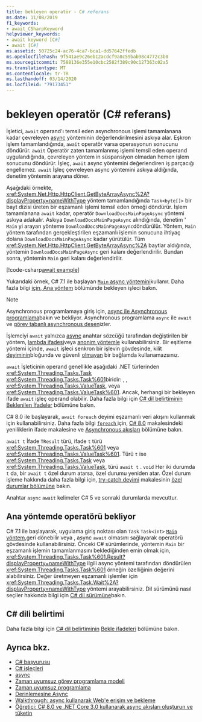 ```yaml
---
title: bekleyen operatör - C# referans
ms.date: 11/08/2019
f1_keywords:
- await_CSharpKeyword
helpviewer_keywords:
- await keyword [C#]
- await [C#]
ms.assetid: 50725c24-ac76-4ca7-bca1-dd57642ffedb
ms.openlocfilehash: 9f541ae9c26eb12acdcf9a8c59bab98c4772c3b0
ms.sourcegitcommit: 7588136e355e10cbc2582f389c90c127363c02a5
ms.translationtype: MT
ms.contentlocale: tr-TR
ms.lasthandoff: 03/14/2020
ms.locfileid: "79173451"
---
```

# <a name="await-operator-c-reference"></a>bekleyen operatör (C# referans)

İşletici, `await` operand'ı temsil eden asynchronous işlemi tamamlanana kadar çevreleyen [async](../keywords/async.md) yönteminin değerlendirilmesini askıya alar. Eşkron işlem tamamlandığında, `await` operatör varsa operasyonun sonucunu döndürür. `await` Operatör zaten tamamlanmış işlemi temsil eden operand uygulandığında, çevreleyen yöntem in süspansiyon olmadan hemen işlem sonucunu döndürür. İşleç, `await` async yöntemini değerlendiren iş parçacığı engellemez. `await` İşleç çevreleyen async yöntemini askıya aldığında, denetim yöntemin arayana döner.

Aşağıdaki örnekte, <xref:System.Net.Http.HttpClient.GetByteArrayAsync%2A?displayProperty=nameWithType> yöntem tamamlandığında `Task<byte[]>` bir bayt dizisi üreten bir eşzamanlı işlemi temsil eden örneği döndürür. İşlem tamamlanana `await` kadar, operatör `DownloadDocsMainPageAsync` yöntemi askıya adakalır. Askıya `DownloadDocsMainPageAsync` alındığında, denetim ' `Main` yi arayan yönteme `DownloadDocsMainPageAsync`döndürülür. Yöntem, `Main` yöntem tarafından gerçekleştirilen eşzamanlı işlemin sonucuna ihtiyaç dolana `DownloadDocsMainPageAsync` kadar yürütülür. Tüm <xref:System.Net.Http.HttpClient.GetByteArrayAsync%2A> baytlar aldığında, yöntemin `DownloadDocsMainPageAsync` geri kalanı değerlendirilir. Bundan sonra, yöntemin `Main` geri kalanı değerlendirilir.

[!code-csharp[await example](snippets/AwaitOperator.cs)]

Yukarıdaki örnek, C# 7.1 ile başlayan [ `Main` async yöntemini](../../programming-guide/main-and-command-args/index.md)kullanır. Daha fazla bilgi [için, Ana yöntem](#await-operator-in-the-main-method) bölümünde bekleyen işleci bakın.

> [!NOTE]
> Asynchronous programlamaya giriş için, [async ile Asynchronous programlama](../../programming-guide/concepts/async/index.md)bakın ve bekliyor. Asynchronous programlama `async` ile `await` ve [görev tabanlı asynchronous desen](../../../standard/asynchronous-programming-patterns/task-based-asynchronous-pattern-tap.md)izler.

İşlemciyi `await` yalnızca [async](../keywords/async.md) anahtar sözcüğü tarafından değiştirilen bir yöntem, [lambda ifadesi](../../programming-guide/statements-expressions-operators/lambda-expressions.md)veya [anonim yöntemle](delegate-operator.md) kullanabilirsiniz. Bir eşitleme yöntemi içinde, `await` işleci senkron bir işlevin gövdesinde, kilit [deyiminin](../keywords/lock-statement.md)bloğunda ve güvenli [olmayan](../keywords/unsafe.md) bir bağlamda kullanamazsınız.

`await` İşleticinin operand genellikle aşağıdaki .NET türlerinden <xref:System.Threading.Tasks.Task> <xref:System.Threading.Tasks.Task%601>biridir: , , <xref:System.Threading.Tasks.ValueTask>, veya <xref:System.Threading.Tasks.ValueTask%601>. Ancak, herhangi bir bekleyen ifade `await` işleç operand olabilir. Daha fazla bilgi için [C# dil belirtiminin](~/_csharplang/spec/introduction.md) [Beklenilen İfadeler](~/_csharplang/spec/expressions.md#awaitable-expressions) bölümüne bakın.

C# 8.0 ile başlayarak, `await foreach` deyimi eşzamanlı veri akışını kullanmak için kullanabilirsiniz. Daha fazla bilgi [ `foreach` ](../keywords/foreach-in.md) için, [C# 8.0](../../whats-new/csharp-8.md) makalesindeki yeniliklerin ifade makalesine ve [Asynchronous akışları](../../whats-new/csharp-8.md#asynchronous-streams) bölümüne bakın.

`await t` İfade `TResult` türü, ifade `t` türü <xref:System.Threading.Tasks.Task%601> veya <xref:System.Threading.Tasks.ValueTask%601>. Türü `t` ise <xref:System.Threading.Tasks.Task> veya <xref:System.Threading.Tasks.ValueTask>, türü `await t` . `void` Her iki durumda `t` da, bir `await t` özel durum atarsa, özel durumu yeniden atar. Özel durum işleme hakkında daha fazla bilgi için, [try-catch deyimi](../keywords/try-catch.md) makalesinin [özel durumlar bölümüne](../keywords/try-catch.md#exceptions-in-async-methods) bakın.

Anahtar `async` `await` kelimeler C# 5 ve sonraki durumlarda mevcuttur.

## <a name="await-operator-in-the-main-method"></a>Ana yöntemde operatörü bekliyor

C# 7.1 ile başlayarak, uygulama giriş noktası olan `Task` `Task<int>` [ `Main` yöntem,](../../programming-guide/main-and-command-args/index.md)geri dönebilir veya , async `await` olmasını sağlayarak operatörü gövdesinde kullanabilirsiniz. Önceki C# sürümlerinde, yöntemin `Main` bir eşzamanlı işlemin tamamlanmasını beklediğinden emin olmak için, <xref:System.Threading.Tasks.Task%601.Result?displayProperty=nameWithType> ilgili async yöntemi tarafından döndürülen <xref:System.Threading.Tasks.Task%601> örneğin özelliğinin değerini alabilirsiniz. Değer üretmeyen eşzamanlı işlemler için <xref:System.Threading.Tasks.Task.Wait%2A?displayProperty=nameWithType> yöntemi arayabilirsiniz. Dil sürümünü nasıl seçiler hakkında bilgi için [C# dil sürümüne](../configure-language-version.md)bakın.

## <a name="c-language-specification"></a>C# dili belirtimi

Daha fazla bilgi için [C# dil belirtiminin](~/_csharplang/spec/introduction.md) [Bekle ifadeleri](~/_csharplang/spec/expressions.md#await-expressions) bölümüne bakın.

## <a name="see-also"></a>Ayrıca bkz.

- [C# başvurusu](../index.md)
- [C# işleçleri](index.md)
- [async](../keywords/async.md)
- [Zaman uyumsuz görev programlama modeli](../../programming-guide/concepts/async/task-asynchronous-programming-model.md)
- [Zaman uyumsuz programlama](../../async.md)
- [Derinlemesine Async](../../../standard/async-in-depth.md)
- [Walkthrough: async kullanarak Web'e erişim ve bekleme](../../programming-guide/concepts/async/walkthrough-accessing-the-web-by-using-async-and-await.md)
- [Öğretici: C# 8.0 ve .NET Core 3.0 kullanarak async akışları oluşturun ve tüketin](../../tutorials/generate-consume-asynchronous-stream.md)
